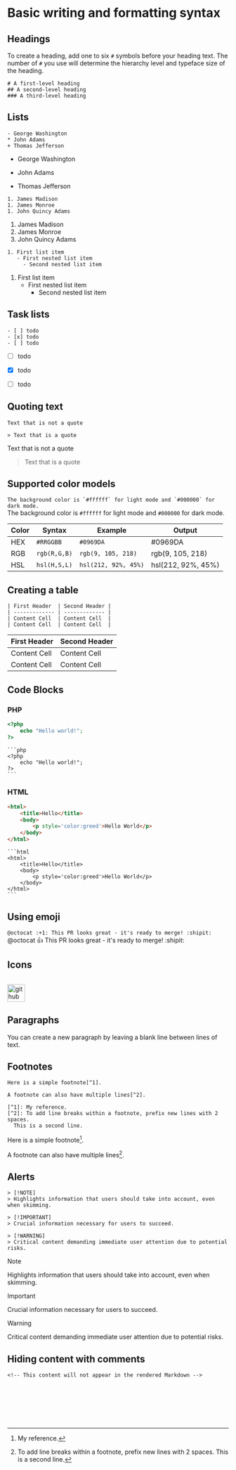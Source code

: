 # Basic writing and formatting syntax

## Headings
To create a heading, add one to six `#` symbols before your heading text. The number of `#` you use will determine the hierarchy level and typeface size of the heading.
```
# A first-level heading
## A second-level heading
### A third-level heading
```

## Lists
```
- George Washington
* John Adams
+ Thomas Jefferson
```
- George Washington
* John Adams
+ Thomas Jefferson

```
1. James Madison
1. James Monroe
1. John Quincy Adams
```
1. James Madison
2. James Monroe
3. John Quincy Adams
```
1. First list item
   - First nested list item
     - Second nested list item
```
1. First list item
   - First nested list item
     - Second nested list item

## Task lists
```
- [ ] todo
- [x] todo
- [ ] todo
```
- [ ] todo
- [x] todo
- [ ] todo


## Quoting text
```
Text that is not a quote

> Text that is a quote
```
Text that is not a quote

> Text that is a quote


## Supported color models
```The background color is `#ffffff` for light mode and `#000000` for dark mode.``` <br>
The background color is `#ffffff` for light mode and `#000000` for dark mode.

Color	| Syntax	      | Example                 | Output                |
--------|-----------------|-------------------------|-----------------------|
HEX     | ``#RRGGBB``     | ``#0969DA``             | #0969DA               |
RGB     | ``rgb(R,G,B)``  | ``rgb(9, 105, 218)``    | rgb(9, 105, 218)      |
HSL     | ``hsl(H,S,L)``  | ``hsl(212, 92%, 45%)``  | hsl(212, 92%, 45%)    |

## Creating a table
```
| First Header  | Second Header |
| ------------- | ------------- |
| Content Cell  | Content Cell  |
| Content Cell  | Content Cell  |
```
| First Header  | Second Header |
| ------------- | ------------- |
| Content Cell  | Content Cell  |
| Content Cell  | Content Cell  |


## Code Blocks
### PHP
```php
<?php
    echo "Hello world!";
?>
```

````
```php
<?php
    echo "Hello world!";
?>
```
````

### HTML
```html
<html>
    <title>Hello</title>
    <body>
        <p style='color:greed'>Hello World</p>
    </body>
</html>
```

````
```html
<html>
    <title>Hello</title>
    <body>
        <p style='color:greed'>Hello World</p>
    </body>
</html>
```
````


## Using emoji
`@octocat :+1: This PR looks great - it's ready to merge! :shipit:` <br>
@octocat :+1: This PR looks great - it's ready to merge! :shipit:


## Icons
```[<img src='https://cdn.jsdelivr.net/npm/simple-icons@3.0.1/icons/github.svg' alt='github' height='40'>](https://github.com/suhag10)
```
[<img src='https://cdn.jsdelivr.net/npm/simple-icons@3.0.1/icons/github.svg' alt='github' height='40'>](https://github.com/suhag10)


## Paragraphs
You can create a new paragraph by leaving a blank line between lines of text.


## Footnotes
```
Here is a simple footnote[^1].

A footnote can also have multiple lines[^2].

[^1]: My reference.
[^2]: To add line breaks within a footnote, prefix new lines with 2 spaces.
  This is a second line.
```
Here is a simple footnote[^1].

A footnote can also have multiple lines[^2].

[^1]: My reference.
[^2]: To add line breaks within a footnote, prefix new lines with 2 spaces. 
    This is a second line.


## Alerts
```
> [!NOTE]
> Highlights information that users should take into account, even when skimming.

> [!IMPORTANT]
> Crucial information necessary for users to succeed.

> [!WARNING]
> Critical content demanding immediate user attention due to potential risks.
```
> [!NOTE]
> Highlights information that users should take into account, even when skimming.

> [!IMPORTANT]
> Crucial information necessary for users to succeed.

> [!WARNING]
> Critical content demanding immediate user attention due to potential risks.

## Hiding content with comments
`<!-- This content will not appear in the rendered Markdown -->`

<br><br><br><br><br>
